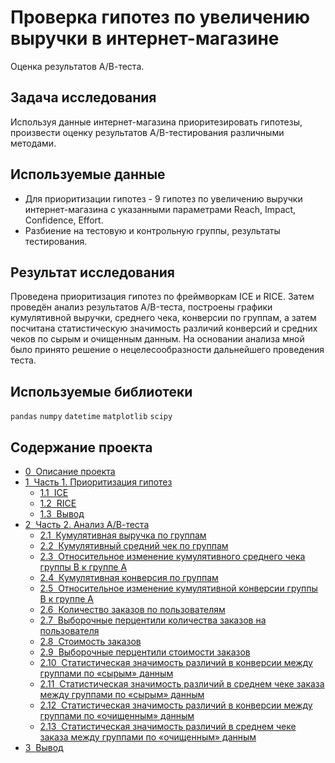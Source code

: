 # Проверка гипотез по увеличению выручки в интернет-магазине
Оценка результатов А/В-теста.

## Задача исследования 
Используя данные интернет-магазина приоритезировать гипотезы, произвести оценку результатов A/B-тестирования различными методами.

## Используемые данные
+ Для приоритизации гипотез - 9 гипотез по увеличению выручки интернет-магазина с указанными параметрами Reach, Impact, Confidence, Effort.
+ Разбиение на тестовую и контрольную группы, результаты тестирования.
## Результат исследования
Проведена приоритизация гипотез по фреймворкам ICE и RICE. Затем проведён анализ результатов A/B-теста, построены графики кумулятивной выручки, среднего чека, конверсии по группам, а затем посчитана статистическую значимость различий конверсий и средних чеков по сырым и очищенным данным. На основании анализа мной было принято решение о нецелесообразности дальнейшего проведения теста.
## Используемые библиотеки
`pandas` `numpy` `datetime` `matplotlib` `scipy`
## Содержание проекта
<div class="toc"><ul class="toc-item"><li><span><a href="#Описание-проекта" data-toc-modified-id="Описание-проекта-0"><span class="toc-item-num">0&nbsp;&nbsp;</span>Описание проекта</a></span></li><li><span><a href="#Часть-1.-Приоритизация-гипотез" data-toc-modified-id="Часть-1.-Приоритизация-гипотез-1"><span class="toc-item-num">1&nbsp;&nbsp;</span>Часть 1. Приоритизация гипотез</a></span><ul class="toc-item"><li><span><a href="#ICE" data-toc-modified-id="ICE-1.1"><span class="toc-item-num">1.1&nbsp;&nbsp;</span>ICE</a></span></li><li><span><a href="#RICE" data-toc-modified-id="RICE-1.2"><span class="toc-item-num">1.2&nbsp;&nbsp;</span>RICE</a></span></li><li><span><a href="#Вывод" data-toc-modified-id="Вывод-1.3"><span class="toc-item-num">1.3&nbsp;&nbsp;</span>Вывод</a></span></li></ul></li><li><span><a href="#Часть-2.-Анализ-А/В-теста" data-toc-modified-id="Часть-2.-Анализ-А/В-теста-2"><span class="toc-item-num">2&nbsp;&nbsp;</span>Часть 2. Анализ А/В-теста</a></span><ul class="toc-item"><li><span><a href="#Кумулятивная-выручка-по-группам" data-toc-modified-id="Кумулятивная-выручка-по-группам-2.1"><span class="toc-item-num">2.1&nbsp;&nbsp;</span>Кумулятивная выручка по группам</a></span></li><li><span><a href="#Кумулятивный-средний-чек-по-группам" data-toc-modified-id="Кумулятивный-средний-чек-по-группам-2.2"><span class="toc-item-num">2.2&nbsp;&nbsp;</span>Кумулятивный средний чек по группам</a></span></li><li><span><a href="#Относительное-изменение-кумулятивного-среднего-чека-группы-B-к-группе-A" data-toc-modified-id="Относительное-изменение-кумулятивного-среднего-чека-группы-B-к-группе-A-2.3"><span class="toc-item-num">2.3&nbsp;&nbsp;</span>Относительное изменение кумулятивного среднего чека группы B к группе A</a></span></li><li><span><a href="#Кумулятивная-конверсия-по-группам" data-toc-modified-id="Кумулятивная-конверсия-по-группам-2.4"><span class="toc-item-num">2.4&nbsp;&nbsp;</span>Кумулятивная конверсия по группам</a></span></li><li><span><a href="#Относительное-изменение-кумулятивной-конверсии-группы-B-к-группе-A" data-toc-modified-id="Относительное-изменение-кумулятивной-конверсии-группы-B-к-группе-A-2.5"><span class="toc-item-num">2.5&nbsp;&nbsp;</span>Относительное изменение кумулятивной конверсии группы B к группе A</a></span></li><li><span><a href="#Количество-заказов-по-пользователям" data-toc-modified-id="Количество-заказов-по-пользователям-2.6"><span class="toc-item-num">2.6&nbsp;&nbsp;</span>Количество заказов по пользователям</a></span></li><li><span><a href="#Выборочные-перцентили-количества-заказов-на-пользователя" data-toc-modified-id="Выборочные-перцентили-количества-заказов-на-пользователя-2.7"><span class="toc-item-num">2.7&nbsp;&nbsp;</span>Выборочные перцентили количества заказов на пользователя</a></span></li><li><span><a href="#Стоимость-заказов" data-toc-modified-id="Стоимость-заказов-2.8"><span class="toc-item-num">2.8&nbsp;&nbsp;</span>Стоимость заказов</a></span></li><li><span><a href="#Выборочные-перцентили-стоимости-заказов" data-toc-modified-id="Выборочные-перцентили-стоимости-заказов-2.9"><span class="toc-item-num">2.9&nbsp;&nbsp;</span>Выборочные перцентили стоимости заказов</a></span></li><li><span><a href="#Статистическая-значимость-различий-в-конверсии-между-группами-по-«сырым»-данным" data-toc-modified-id="Статистическая-значимость-различий-в-конверсии-между-группами-по-«сырым»-данным-2.10"><span class="toc-item-num">2.10&nbsp;&nbsp;</span>Статистическая значимость различий в конверсии между группами по «сырым» данным</a></span></li><li><span><a href="#Cтатистическая-значимость-различий-в-среднем-чеке-заказа-между-группами-по-«сырым»-данным" data-toc-modified-id="Cтатистическая-значимость-различий-в-среднем-чеке-заказа-между-группами-по-«сырым»-данным-2.11"><span class="toc-item-num">2.11&nbsp;&nbsp;</span>Cтатистическая значимость различий в среднем чеке заказа между группами по «сырым» данным</a></span></li><li><span><a href="#Cтатистическая-значимость-различий-в-конверсии-между-группами-по-«очищенным»-данным" data-toc-modified-id="Cтатистическая-значимость-различий-в-конверсии-между-группами-по-«очищенным»-данным-2.12"><span class="toc-item-num">2.12&nbsp;&nbsp;</span>Cтатистическая значимость различий в конверсии между группами по «очищенным» данным</a></span></li><li><span><a href="#Статистическая-значимость-различий-в-среднем-чеке-заказа-между-группами-по-«очищенным»-данным" data-toc-modified-id="Статистическая-значимость-различий-в-среднем-чеке-заказа-между-группами-по-«очищенным»-данным-2.13"><span class="toc-item-num">2.13&nbsp;&nbsp;</span>Статистическая значимость различий в среднем чеке заказа между группами по «очищенным» данным</a></span></li></ul></li><li><span><a href="#Вывод" data-toc-modified-id="Вывод-3"><span class="toc-item-num">3&nbsp;&nbsp;</span>Вывод</a></span></li></ul></div>
